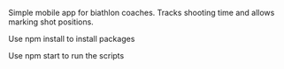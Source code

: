Simple mobile app for biathlon coaches. Tracks shooting time and allows marking shot positions.

Use npm install to install packages

Use npm start to run the scripts
